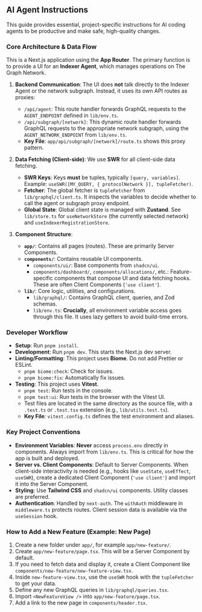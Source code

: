 ## AI Agent Instructions

This guide provides essential, project-specific instructions for AI coding agents to be productive and make safe, high-quality changes.

### Core Architecture & Data Flow

This is a Next.js application using the **App Router**. The primary function is to provide a UI for an **Indexer Agent**, which manages operations on The Graph Network.

1.  **Backend Communication**: The UI does **not** talk directly to the Indexer Agent or the network subgraph. Instead, it uses its own API routes as proxies:

    - `/api/agent`: This route handler forwards GraphQL requests to the `AGENT_ENDPOINT` defined in `lib/env.ts`.
    - `/api/subgraph/[network]`: This dynamic route handler forwards GraphQL requests to the appropriate network subgraph, using the `AGENT_NETWORK_ENDPOINT` from `lib/env.ts`.
    - **Key File**: `app/api/subgraph/[network]/route.ts` shows this proxy pattern.

2.  **Data Fetching (Client-side)**: We use **SWR** for all client-side data fetching.

    - **SWR Keys**: Keys **must** be tuples, typically `[query, variables]`. Example: `useSWR([MY_QUERY, { protocolNetwork }], tupleFetcher)`.
    - **Fetcher**: The global fetcher is `tupleFetcher` from `lib/graphql/client.ts`. It inspects the variables to decide whether to call the agent or subgraph proxy endpoint.
    - **Global State**: Global client state is managed with **Zustand**. See `lib/store.ts` for `useNetworkStore` (the currently selected network) and `useIndexerRegistrationStore`.

3.  **Component Structure**:
    - **`app/`**: Contains all pages (routes). These are primarily Server Components.
    - **`components/`**: Contains reusable UI components.
      - `components/ui/`: Base components from `shadcn/ui`.
      - `components/dashboard/`, `components/allocations/`, etc.: Feature-specific components that compose UI and data fetching hooks. These are often Client Components (`'use client'`).
    - **`lib/`**: Core logic, utilities, and configurations.
      - `lib/graphql/`: Contains GraphQL client, queries, and Zod schemas.
      - `lib/env.ts`: **Crucially**, all environment variable access goes through this file. It uses lazy getters to avoid build-time errors.

### Developer Workflow

- **Setup**: Run `pnpm install`.
- **Development**: Run `pnpm dev`. This starts the Next.js dev server.
- **Linting/Formatting**: This project uses **Biome**. Do not add Prettier or ESLint.
  - `pnpm biome:check`: Check for issues.
  - `pnpm biome:fix`: Automatically fix issues.
- **Testing**: This project uses **Vitest**.
  - `pnpm test`: Run tests in the console.
  - `pnpm test:ui`: Run tests in the browser with the Vitest UI.
  - Test files are located in the same directory as the source file, with a `.test.ts` or `.test.tsx` extension (e.g., `lib/utils.test.ts`).
  - **Key File**: `vitest.config.ts` defines the test environment and aliases.

### Key Project Conventions

- **Environment Variables**: **Never** access `process.env` directly in components. Always import from `lib/env.ts`. This is critical for how the app is built and deployed.
- **Server vs. Client Components**: Default to Server Components. When client-side interactivity is needed (e.g., hooks like `useState`, `useEffect`, `useSWR`), create a dedicated Client Component (`'use client'`) and import it into the Server Component.
- **Styling**: Use **Tailwind CSS** and `shadcn/ui` components. Utility classes are preferred.
- **Authentication**: Handled by `next-auth`. The `withAuth` middleware in `middleware.ts` protects routes. Client session data is available via the `useSession` hook.

### How to Add a New Feature (Example: New Page)

1.  Create a new folder under `app/`, for example `app/new-feature/`.
2.  Create `app/new-feature/page.tsx`. This will be a Server Component by default.
3.  If you need to fetch data and display it, create a Client Component like `components/new-feature/new-feature-view.tsx`.
4.  Inside `new-feature-view.tsx`, use the `useSWR` hook with the `tupleFetcher` to get your data.
5.  Define any new GraphQL queries in `lib/graphql/queries.tsx`.
6.  Import `<NewFeatureView />` into `app/new-feature/page.tsx`.
7.  Add a link to the new page in `components/header.tsx`.
